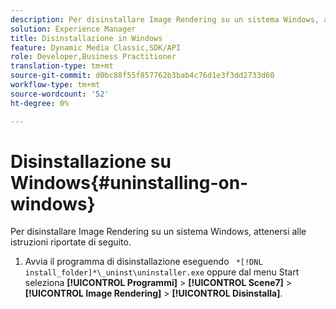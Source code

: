 ```yaml
---
description: Per disinstallare Image Rendering su un sistema Windows, attenersi alle istruzioni riportate di seguito.
solution: Experience Manager
title: Disinstallazione in Windows
feature: Dynamic Media Classic,SDK/API
role: Developer,Business Practitioner
translation-type: tm+mt
source-git-commit: d0bc88f55f857762b3bab4c76d1e3f3dd2733d60
workflow-type: tm+mt
source-wordcount: '52'
ht-degree: 0%

---
```



# Disinstallazione su Windows{#uninstalling-on-windows}

Per disinstallare Image Rendering su un sistema Windows, attenersi alle istruzioni riportate di seguito.

1. Avvia il programma di disinstallazione eseguendo ` *[!DNL install_folder]*\_uninst\uninstaller.exe` oppure dal menu Start seleziona **[!UICONTROL Programmi]** > **[!UICONTROL Scene7]** > **[!UICONTROL Image Rendering]** > **[!UICONTROL Disinstalla]**.

